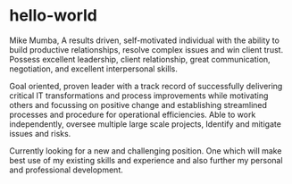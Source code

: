 # hello-world
Mike Mumba,
A results driven, self-motivated individual with the ability to build productive relationships, resolve complex issues and win client trust. Possess excellent leadership, client relationship, great communication, negotiation, and excellent interpersonal skills.

Goal oriented, proven leader with a track record of successfully delivering critical IT transformations and process improvements while motivating others and focussing on positive change and establishing streamlined processes and procedure for operational efficiencies. Able to work independently, oversee multiple large scale projects, Identify and mitigate issues and risks.

Currently looking for a new and challenging position. One which will make best use of my existing skills and experience and also further my personal and professional development.

